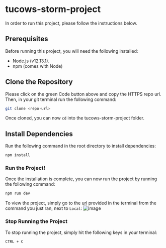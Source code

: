 # tucows-storm-project

In order to run this project, please follow the instructions below.

## Prerequisites

Before running this project, you will need the following installed:

- [Node.js](https://nodejs.org/en) (v12.13.1).
- npm (comes with Node)

## Clone the Repository

Please click on the green Code button above and copy the HTTPS repo url. Then, in your git terminal run the following command:

```sh
git clone <repo-url>
```

Once cloned, you can now `cd` into the tucows-storm-project folder.

## Install Dependencies

Run the following command in the root directory to install dependencies:

```sh
npm install
```

### Run the Project!

Once the installation is complete, you can now run the project by running the following command:

```sh
npm run dev
```
To view the project, simply go to the url provided in the terminal from the command you just ran, next to `Local`:
![image](https://github.com/user-attachments/assets/377bf44f-2d9c-43d6-a971-f546c0ea17af)

### Stop Running the Project

To stop running the project, simply hit the following keys in your terminal:

```sh
CTRL + C
```
